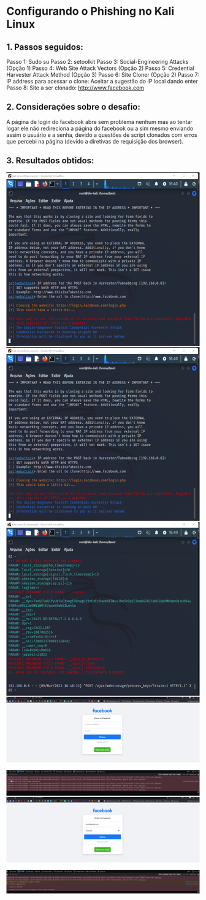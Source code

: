 # Configurando o Phishing no Kali Linux

## 1. Passos seguidos:

Passo 1: Sudo su
Passo 2: setoolkit
Passo 3: Social-Engineering Attacks (Opção 1)
Passo 4: Web Site Attack Vectors (Opção 2)
Passo 5: Credential Harvester Attack Method (Opção 3)
Passo 6: Site Cloner (Opção 2)
Passo 7: IP address para acessar o clone: Aceitar a sugestão do IP local dando enter
Passo 8: Site a ser clonado: http://www.facebook.com

## 2. Considerações sobre o desafio:
A página de login do facebook abre sem problema nenhum mas ao tentar logar ele não redireciona a página do facebook ou a sim mesmo enviando assim o usuário e a senha, devido a questões de script clonados com erros que percebi na página (devido a diretivas de requisição dos browser). 

## 3. Resultados obtidos:
![Resulta 01](https://github.com/davelinoBOTS/DIO/blob/main/Phishing%20para%20captura%20de%20senhas%20do%20Facebook/01%20-%20Captura%20de%20tela%202023-03-09%20164102.png)
![Resulta 02](https://github.com/davelinoBOTS/DIO/blob/main/Phishing%20para%20captura%20de%20senhas%20do%20Facebook/01%20-%20Captura%20de%20tela%202023-03-09%20164102.png)
![Resultado 03](https://github.com/davelinoBOTS/DIO/blob/main/Phishing%20para%20captura%20de%20senhas%20do%20Facebook/03%20-%20Captura%20de%20tela%202023-03-09%20164918.png)
![Resultado 04](https://github.com/davelinoBOTS/DIO/blob/main/Phishing%20para%20captura%20de%20senhas%20do%20Facebook/04%20-%20Captura%20de%20tela%202023-03-09%20165629.png)
![Resultado 05](https://github.com/davelinoBOTS/DIO/blob/main/Phishing%20para%20captura%20de%20senhas%20do%20Facebook/05%20-%20Captura%20de%20tela%202023-03-09%20165659.png)

